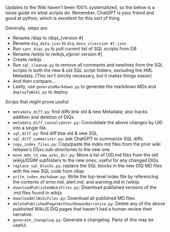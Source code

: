 Updates to the Wiki haven't been 100% systematized, so the below is a loose guide on what scripts do.
Remember, ChatGPT is your friend and good at python, which is excellent for this sort of thing.

Generally, steps are:

- Rename /diqs to /diqs\_[version #]
- Rename `diq_data.json` to `diq_data_v[version #].json`
- Run `sync_diqs.py` to pull current list of SQL scripts from DB
- Rename /wikijs to /wikijs_v[prior version #]
- Create /wikijs
- Run `sql_cleanup.py` to remove all comments and newlines from the SQL scripts in both the new & old SQL script folders, excluding the XML Metadata. (This isn't strictly necessary, but it makes things easier)
- And then compare...
- Lastly, use `generateMarkdown.py` to generate the markdown MDs and `deployToWiki.py` to deploy.

Scrips that might prove useful:

- `metadata_diff.py`: find diffs btw old & new Metadata; also tracks addition and deletion of DIQs
- `metadata_diff_consolidator.py`: Consolidate the above changes by UID into a single file.
- `sql_diff.py`: find diff btw old & new SQL
- `sql_diff_summarizer.py`: ask ChatGPT to summarize SQL diffs.
- `copy_index_files.py`: Copy/paste the index.md files from the prior wiki release's DSxx sub-directories to the new one
- `move_mds_to_new_wiki_dir.py`: Move a list of UID.md files from the old wikijs/DS## subfolders to the new ones; useful for any changed DIQs
- `replace_sql_blocks.py`: replace the SQL blocks in the new DIQ MD files
  with the new SQL code from /diqs
- `write_index_markdown.py`: Write the top-level index file by referencing the contents of error.md, alert.md, and warning.md in /wikijs
- `downloadPublishedWikiFiles.py`: Download published versions of the .md files found in wikijs
- `downloadAllWikiFiles.py`: Download all published MD files
- `deletePublishedPagesWithoutHumanNarrative.py`: Delete any of the above published WikiJS DIQ pages that haven't had a human review their narrative.
- `generate_changelog.py`: Generate a changelog. Parts of this may be useful.
